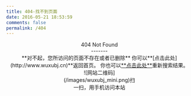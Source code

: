 ```yaml
---
title: 404-找不到页面
date: 2016-05-21 18:53:59
comments: false
permalink: /404
---
```



<center>404 Not Found<center>
-------
<center>**对不起，您所访问的页面不存在或者已删除**
你可以**[点击此处](http://www.wuxubj.cn)**返回首页。
你也可以<a href="#" class="popup-trigger">**点击此处**</a>重新搜索结果。</center>
<center><div style="width:200px;height:200px;padding-bottom:30px;">![网站二维码](/images/wuxubj_mini.png)扫一扫，用手机访问本站</div></center>